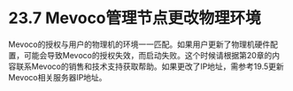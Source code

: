 # 23.7 Mevoco管理节点更改物理环境

Mevoco的授权与用户的物理机的环境一一匹配。如果用户更新了物理机硬件配置，可能会导致Mevoco的授权失效，而启动失败。这个时候请根据第20章的内容联系Mevoco的销售和技术支持获取帮助。如果更改了IP地址，需参考19.5更新Mevoco相关服务器IP地址。

